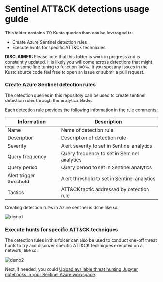 Sentinel ATT&CK detections usage guide
===

This folder contains 119 Kusto queries than can be leveraged to:

- Create Azure Sentinel detection rules
- Execute hunts for specific ATT&CK techniques

**DISCLAIMER:** Please note that this folder is work in progress and is constaintly updated. It is likely you will come across detections that might require some fine tuning to function 100%. If you spot any issues in the Kusto source code feel free to open an issue or submit a pull request.

### Create Azure Sentinel detection rules

The detection queries in this repository can be used to create sentinel detection rules through the analytics blade.

Each detection rule provides the following information in the rule comments:

| Information               | Description                                    |
| ------------------------- | ---------------------------------------------- |
| Name                      | Name of detection rule                         |
| Description               | Description of detection rule                  |
| Severity                  | Alert severity to set in Sentinel analytics    |
| Query frequency           | Query frequency to set in Sentinel analytics   |
| Query period              | Query period to set in Sentinel analytics      |
| Alert trigger threshold   | Alert threshold to set in Sentinel analytics   |
| Tactics                   | ATT&CK tactic addressed by detection rule      |

Creating detection rules in Azure sentinel is done like so:

![demo1](https://github.com/BlueTeamToolkit/sentinel-attack/blob/defcon/docs/upload-detection-rules.gif)

### Execute hunts for specific ATT&CK techniques

The detection rules in this folder can also be used to conduct one-off threat hunts to try and discover specific ATT&CK techniques executed on a network, like so:

![demo2](https://github.com/BlueTeamToolkit/sentinel-attack/blob/defcon/docs/execute-hunts.gif)

Next, if needed, you could [Upload available threat hunting Jupyter notebooks in your Sentinel Azure workspace](https://github.com/BlueTeamToolkit/sentinel-attack/blob/defcon/hunting/README.md).